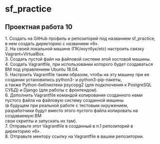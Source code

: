 # sf_practice
<h2>Проектная работа 10 </h2>
1. Создать на GitHub профиль и репозиторий под названием sf_practice, в нем создать директорию с названием «6». <br>
2. На своей локальной машине (ПК/ноутбук/etc) настроить связку Vagrant+VirtualBox.<br>
3. Создать пустой файл на файловой системе этой хостовой машины.<br>
4. Создать Vagrantfile, при использовании которого будет создаваться ВМ под управлением Ubuntu 18.04.<br>
5. Настроить Vagrantfile таким образом, чтобы на эту машину при ее создании установились python3- и python3-pip-пакеты, <br>
а также Python-библиотеки psycopg2 (для подключения к PostgreSQL СУБД) и Django (для работы с фронтендом). <br>
6. Дополнить Vagrantfile командой копирования созданного нами пустого файла на файловую систему созданной машины <br>
(в будущем при реальной работе с тестовым окружением, разработчики будут вместо этого пустого файла копировать на создаваемую ВМ <br>
свои скрипты и запускать их там). <br>
7. Отправьте этот Vagrantfile в созданный в п.1 репозиторий в директорию «6». <br>
8. Отправьте ментору ссылку на Vagrantfile в вашем репозитории. <br>
